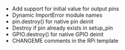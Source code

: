 * Add support for initial value for output pins
* Dynamic ImportError module names
* pin.destroy() for native pin deinit
* Destroy if pin already exists in setup_pin
* GPIO.destroy() for native GPIO deinit
* CHANGEME comments in the RPi template
